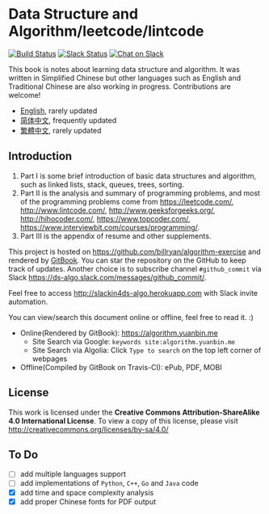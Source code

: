 # Data Structure and Algorithm/leetcode/lintcode

[![Build Status](https://travis-ci.org/billryan/algorithm-exercise.svg?branch=master)](https://travis-ci.org/billryan/algorithm-exercise)
[![Slack Status](https://slackin4ds-algo.herokuapp.com/badge.svg)](https://slackin4ds-algo.herokuapp.com/)
[![Chat on Slack](https://img.shields.io/badge/chat-on_slack-orange.svg)](https://ds-algo.slack.com/)

This book is notes about learning data structure and algorithm. It was written in Simplified Chinese but other languages such as English and Traditional Chinese are also working in progress. Contributions are welcome!

- [English](https://algorithm.yuanbin.me/en/), rarely updated
- [简体中文](https://algorithm.yuanbin.me/zh-hans/), frequently updated
- [繁體中文](https://algorithm.yuanbin.me/zh-tw/), rarely updated

## Introduction

1. Part I is some brief introduction of basic data structures and algorithm, such as linked lists, stack, queues, trees, sorting.
2. Part II is the analysis and summary of programming problems, and most of the programming problems come from <https://leetcode.com/>, <http://www.lintcode.com/>, <http://www.geeksforgeeks.org/>, <http://hihocoder.com/>, <https://www.topcoder.com/>, <https://www.interviewbit.com/courses/programming/>.
3. Part III is the appendix of resume and other supplements.

This project is hosted on <https://github.com/billryan/algorithm-exercise> and rendered by [GitBook](https://www.gitbook.com/book/yuanbin/algorithm/details). You can star the repository on the GitHub to keep track of updates. Another choice is to subscribe channel `#github_commit` via Slack <https://ds-algo.slack.com/messages/github_commit/>.

Feel free to access <http://slackin4ds-algo.herokuapp.com> with Slack invite automation.

You can view/search this document online or offline, feel free to read it. :)

- Online(Rendered by GitBook): <https://algorithm.yuanbin.me>
    - Site Search via Google: `keywords site:algorithm.yuanbin.me`
    - Site Search via Algolia: Click `Type to search` on the top left corner of webpages
- Offline(Compiled by GitBook on Travis-CI): ePub, PDF, MOBI

## License

This work is licensed under the **Creative Commons Attribution-ShareAlike 4.0 International License**. To view a copy of this license, please visit <http://creativecommons.org/licenses/by-sa/4.0/>

## To Do

- [ ] add multiple languages support
- [ ] add implementations of `Python`, `C++`, `Go` and `Java` code
- [x] add time and space complexity analysis
- [x] add proper Chinese fonts for PDF output
